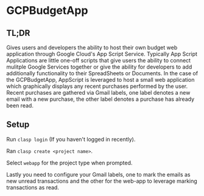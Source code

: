 # GCPBudgetApp

## TL;DR
Gives users and developers the ability to host their own budget web application through Google Cloud's App Script Service. Typically App Script Applications are little one-off scripts that give users the ability to connect mulitple Google Services together or give the ability for developers to add additionally functionality to their SpreadSheets or Documents. In the case of the GCPBudgetApp, AppScript is leveraged to host a small web application which graphically displays any recent purchases performed by the user. Recent purchases are gathered via Gmail labels, one label denotes a new email with a new purchase, the other label denotes a purchase has already been read.

## Setup
Run `clasp login` (If you haven't logged in recently).

Ran `clasp create <project name>`.

Select `webapp` for the project type when prompted.

Lastly you need to configure your Gmail labels, one to mark the emails as new unread transactions and the other for the web-app to leverage marking transactions as read.
